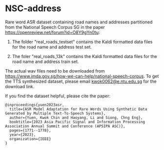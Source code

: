 # NSC-address
Rare word ASR dataset containing road names and addresses partitioned from the National Speech Corpus SG in the paper https://openreview.net/forum?id=O8Y9gYn0tu: 

1. The folder "real_roads_testset" contains the Kaldi formatted data files for the road name and address test set.

2. The foler "real_roads_13k" contains the Kaldi formatted data files for the road name and address train set.

The actual wav files need to be downloaded from https://www.imda.gov.sg/how-we-can-help/national-speech-corpus.
To get the TTS synthesized dataset, please email kwok0062@e.ntu.edu.sg for the download link.

If you find the dataset helpful, please cite the paper:
```
@inproceedings{yuen2023asr,
  title={ASR Model Adaptation for Rare Words Using Synthetic Data Generated by Multiple Text-To-Speech Systems},
  author={Yuen, Kwok Chin and Haoyang, Li and Siong, Chng Eng},
  booktitle={2023 Asia Pacific Signal and Information Processing Association Annual Summit and Conference (APSIPA ASC)},
  pages={1771--1778},
  year={2023},
  organization={IEEE}
}
```
